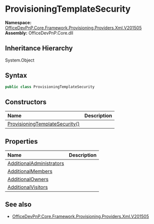 # ProvisioningTemplateSecurity
  

**Namespace:** [OfficeDevPnP.Core.Framework.Provisioning.Providers.Xml.V201505](OfficeDevPnP.Core.Framework.Provisioning.Providers.Xml.V201505.md)  
**Assembly:** OfficeDevPnP.Core.dll  
## Inheritance Hierarchy
System.Object  


## Syntax
```C#
public class ProvisioningTemplateSecurity
```
## Constructors
|**Name**|**Description**|
|:-----|:-----|
| [ProvisioningTemplateSecurity()](OfficeDevPnP.Core.Framework.Provisioning.Providers.Xml.V201505.ProvisioningTemplateSecurity.ctor1.md) | 
## Properties
|**Name**|**Description**|
|:-----|:-----|
| [AdditionalAdministrators](OfficeDevPnP.Core.Framework.Provisioning.Providers.Xml.V201505.ProvisioningTemplateSecurity.AdditionalAdministrators.md) | 
| [AdditionalMembers](OfficeDevPnP.Core.Framework.Provisioning.Providers.Xml.V201505.ProvisioningTemplateSecurity.AdditionalMembers.md) | 
| [AdditionalOwners](OfficeDevPnP.Core.Framework.Provisioning.Providers.Xml.V201505.ProvisioningTemplateSecurity.AdditionalOwners.md) | 
| [AdditionalVisitors](OfficeDevPnP.Core.Framework.Provisioning.Providers.Xml.V201505.ProvisioningTemplateSecurity.AdditionalVisitors.md) | 
## See also
- [OfficeDevPnP.Core.Framework.Provisioning.Providers.Xml.V201505](OfficeDevPnP.Core.Framework.Provisioning.Providers.Xml.V201505.md)
